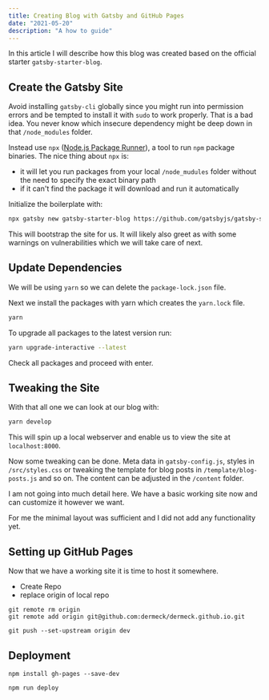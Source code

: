```yaml
---
title: Creating Blog with Gatsby and GitHub Pages
date: "2021-05-20"
description: "A how to guide"
---
```


In this article I will describe how this blog was created based on the official starter `gatsby-starter-blog`.

## Create the Gatsby Site
Avoid installing `gatsby-cli` globally since you might run into permission errors and be tempted to install it with `sudo` to work properly. That is a bad idea. You never know which insecure dependency might be deep down in that `/node_modules` folder.

Instead use `npx` ([Node.js Package Runner](https://nodejs.dev/learn/the-npx-nodejs-package-runner)), a tool to run `npm` package binaries. The nice thing about `npx` is:
- it will let you run packages from your local `/node_mudules` folder without the need to specify the exact binary path
- if it can't find the package it will download and run it automatically

Initialize the boilerplate with:
```bash
npx gatsby new gatsby-starter-blog https://github.com/gatsbyjs/gatsby-starter-b
```

This will bootstrap the site for us. It will likely also greet as with some warnings on vulnerabilities which we will take care of next.

## Update Dependencies

We will be using `yarn` so we can delete the `package-lock.json` file.

Next we install the packages with yarn which creates the `yarn.lock` file.

```bash
yarn
``` 

To upgrade all packages to the latest version run:
```bash
yarn upgrade-interactive --latest 
```

Check all packages and proceed with enter.

## Tweaking the Site

With that all one we can look at our blog with:
```bash
yarn develop
```

This will spin up a local webserver and enable us to view the site at `localhost:8000`.

Now some tweaking can be done.  Meta data in `gatsby-config.js`, styles in `/src/styles.css` or tweaking the template for blog posts in `/template/blog-posts.js` and so on. The content can be adjusted in the `/content` folder. 

I am not going into much detail here. We have a basic working site now and can customize it however we want. 

For me the minimal layout was sufficient and I did not add any functionality yet.

## Setting up GitHub Pages

Now that we have a working site it is time to host it somewhere.

- Create Repo
- replace origin of local repo

```
git remote rm origin
git remote add origin git@github.com:dermeck/dermeck.github.io.git
```

```
git push --set-upstream origin dev
```

## Deployment

```
npm install gh-pages --save-dev
```



```
npm run deploy
```

